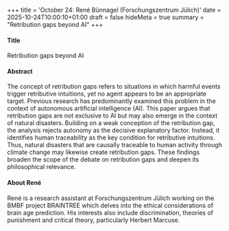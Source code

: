 +++
title = 'October 24: René Bünnagel (Forschungszentrum Jülich)'
date = 2025-10-24T10:00:10+01:00
draft = false
hideMeta = true
summary = "Retribution gaps beyond AI"
+++
 

#### Title
Retribution gaps beyond AI 

#### Abstract
The concept of retribution gaps refers to situations in which harmful events trigger retributive intuitions, yet no agent appears to be an appropriate target. Previous research has predominantly examined this problem in the context of autonomous artificial intelligence (AI). This paper argues that retribution gaps are not exclusive to AI but may also emerge in the context of natural disasters. Building on a weak conception of the retribution gap, the analysis rejects autonomy as the decisive explanatory factor. Instead, it identifies human traceability as the key condition for retributive intuitions. Thus, natural disasters that are causally traceable to human activity through climate change may likewise create retribution gaps. These findings broaden the scope of the debate on retribution gaps and deepen its philosophical relevance.



#### About René
René is a research assistant at Forschungszentrum Jülich working on the BMBF project BRAINTREE which delves into the ethical considerations of brain age prediction. His interests also include discrimination, theories of punishment and critical theory, particularly Herbert Marcuse. 





